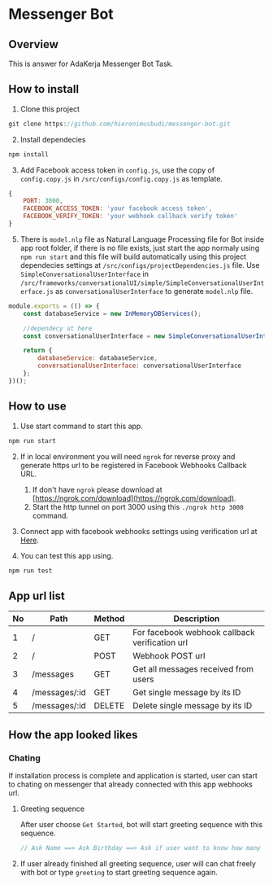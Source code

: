 # Messenger Bot

## Overview

This is answer for AdaKerja Messenger Bot Task.

## How to install

1. Clone this project

```Javascript
git clone https://github.com/hieronimusbudi/messenger-bot.git
```

2. Install dependecies

```Javascript
npm install
```

3. Add Facebook access token in `config.js`, use the copy of `config.copy.js` in `/src/configs/config.copy.js` as template.

```Javascript
{
    PORT: 3000,
    FACEBOOK_ACCESS_TOKEN: 'your facebook access token',
    FACEBOOK_VERIFY_TOKEN: 'your webhook callback verify token'
}
```

5. There is `model.nlp` file as Natural Language Processing file for Bot inside app root folder, if there is no file exists, just start the app normaly using `npm run start` and this file will build automatically using this project dependecies settings at `/src/configs/projectDependencies.js` file. Use `SimpleConversationalUserInterface` in `/src/frameworks/conversationalUI/simple/SimpleConversationalUserInterface.js` as `conversationalUserInterface` to generate `model.nlp` file.

```Javascript
module.exports = (() => {
    const databaseService = new InMemoryDBServices();

    //dependecy at here
    const conversationalUserInterface = new SimpleConversationalUserInterface();

    return {
        databaseService: databaseService,
        conversationalUserInterface: conversationalUserInterface
    };
})();
```

## How to use

1. Use start command to start this app.

```Javascript
npm run start
```

2. If in local environment you will need `ngrok` for reverse proxy and generate https url to be registered in Facebook Webhooks Callback URL.

   1. If don't have `ngrok` please download at [https://ngrok.com/download](https://ngrok.com/download).
   2. Start the http tunnel on port 3000 using this `./ngrok http 3000` command.

3. Connect app with facebook webhooks settings using verification url at [Here](#app-url-list).
4. You can test this app using.

```Javascript
npm run test
```

## App url list

| No  | Path          | Method | Description                                    |
| --- | ------------- | ------ | ---------------------------------------------- |
| 1   | /             | GET    | For facebook webhook callback verification url |
| 2   | /             | POST   | Webhook POST url                               |
| 3   | /messages     | GET    | Get all messages received from users           |
| 4   | /messages/:id | GET    | Get single message by its ID                   |
| 5   | /messages/:id | DELETE | Delete single message by its ID                |

## How the app looked likes

### Chating

If installation process is complete and application is started, user can start to chating on messenger that already connected with this app webhooks url.

1. Greeting sequence

   After user choose `Get Started`, bot will start greeting sequence with this sequence.

   ```Javascript
   // Ask Name ==> Ask Birthday ==> Ask if user want to know how many days until his birthday => Give answer if yes and Goodbye if no
   ```

2. If user already finished all greeting sequence, user will can chat freely with bot or type `greeting` to start greeting sequence again.
